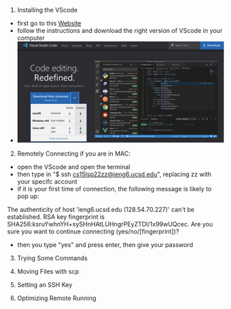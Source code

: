 1. Installing the VScode
- first go to this [Website](https://code.visualstudio.com/)
- follow the instructions and download the right version of VScode in your computer
- ![VScode1](https://github.com/hahacen/lab-report1/blob/main/%E5%B1%8F%E5%B9%95%E5%BF%AB%E7%85%A7%202022-04-10%2017.33.30.png)


2. Remotely Connecting
if you are in MAC:
- open the VScode and open the terminal
- then type in "$ ssh cs15lsp22zz@ieng6.ucsd.edu", replacing zz with your specifc account
- if it is your first time of connection, the following message is likely to pop up:

 The authenticity of host 'ieng6.ucsd.edu (128.54.70.227)' can't be established.
 RSA key fingerprint is SHA256:ksruYwhnYH+sySHnHAtLUHngrPEyZTDl/1x99wUQcec.
 Are you sure you want to continue connecting (yes/no/[fingerprint])?

- then you type "yes" and press enter, then give your password



3. Trying Some Commands

4. Moving Files with scp

5. Setting an SSH Key



6. Optimizing Remote Running
